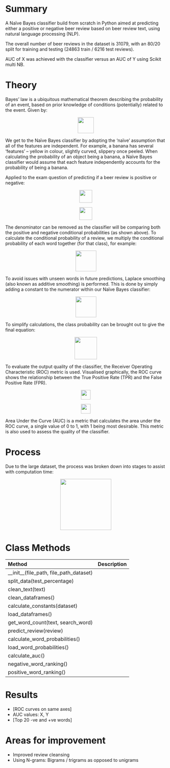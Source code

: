 # Summary
A Naïve Bayes classifier build from scratch in Python aimed at predicting either a positive or negative beer review based on beer review text, using natural language processing (NLP).

The overall number of beer reviews in the dataset is 31079, with an 80/20 split for training and testing (24863 train / 6216 test reviews).

AUC of X was achieved with the classifier versus an AUC of Y using Scikit multi NB.

# Theory
Bayes’ law is a ubiquitous mathematical theorem describing the probability of an event, based on prior knowledge of conditions (potentially) related to the event. Given by:
<p align="center">
  <img height="50" src="https://i.imgur.com/Ag0V9up.png">
</p>
We get to the Naïve Bayes classifier by adopting the ‘naïve’ assumption that all of the features are independent. For example, a banana has several ‘features’ – yellow in colour, slightly curved, slippery once peeled. When calculating the probability of an object being a banana, a Naïve Bayes classifier would assume that each feature independently accounts for the probability of being a banana.

Applied to the exam question of predicting if a beer review is positive or negative:
<br>
<p align="center">
  <img height="40" src="https://i.imgur.com/aRyUidS.png">
</p>
<p align="center">
  <img height="40" src="https://i.imgur.com/saecUyD.png">
</p>
The denominator can be removed as the classifier will be comparing both the positive and negative conditional probabilities (as shown above). To calculate the conditional probability of a review, we multiply the conditional probability of each word together (for that class), for example:
<p align="center">
  <img height="65" src="https://i.imgur.com/RUQurUT.png">
</p>
To avoid issues with unseen words in future predictions, Laplace smoothing (also known as additive smoothing) is performed. This is done by simply adding a constant to the numerator within our Naïve Bayes classifier:
<p align="center">
  <img height="65" src="https://i.imgur.com/xkBry0i.png">
</p>
To simplify calculations, the class probability can be brought out to give the final equation:
<p align="center">
  <img height="70" src="https://i.imgur.com/55SA2Jm.png">
</p>
To evaluate the output quality of the classifier, the Receiver Operating Characteristic (ROC) metric is used. Visualised graphically, the ROC curve shows the relationship between the True Positive Rate (TPR) and the False Positive Rate (FPR).
<p align="center">
  <img height="30" src="https://i.imgur.com/J7dBI9K.png">
</p>
<p align="center">
  <img height="30" src="https://i.imgur.com/bJcHu1z.png">
</p>
Area Under the Curve (AUC) is a metric that calculates the area under the ROC curve, a single value of 0 to 1, with 1 being most desirable. This metric is also used to assess the quality of the classifier.

# Process
Due to the large dataset, the process was broken down into stages to assist with computation time:
<p align="center">
  <img height="160" src="https://i.imgur.com/oOubYpp.png">
</p>

# Class Methods


| Method                                          | Description                          | 
| :-----------------------------------------------|:------------------------------------| 
| \_\_init\_\_(file_path, file_path_dataset)      |                                      |
| split_data(test_percentage)                      |                                      |
| clean_text(text)                                 |                                      |
| clean_dataframes()                               |                                      | 
| calculate_constants(dataset)                     |                                      |
| load_dataframes()                                |                                      |
| get_word_count(text, search_word)                |                                      |
| predict_review(review)                           |                                      |
| calculate_word_probabilities()                   |                                      |
| load_word_probabilities()                        |                                      |
| calculate_auc()                                  |                                      |
| negative_word_ranking()                          |                                      |
| positive_word_ranking()                          |                                      |

# Results
* [ROC curves on same axes]
* AUC values: X, Y
* [Top 20 -ve and +ve words]

# Areas for improvement
* Improved review cleansing
* Using N-grams: Bigrams / trigrams as opposed to unigrams
